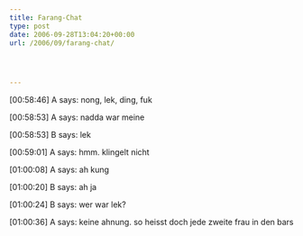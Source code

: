 ```yaml
---
title: Farang-Chat
type: post
date: 2006-09-28T13:04:20+00:00
url: /2006/09/farang-chat/




---
```

[00:58:46] A says: nong, lek, ding, fuk

[00:58:53] A says: nadda war meine

[00:58:53] B says: lek

[00:59:01] A says: hmm. klingelt nicht

[01:00:08] A says: ah kung

[01:00:20] B says: ah ja

[01:00:24] B says: wer war lek?

[01:00:36] A says: keine ahnung. so heisst doch jede zweite frau in den bars
